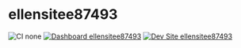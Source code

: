 # ellensitee87493

![CI none](https://img.shields.io/badge/ci-none-orange.svg)
[![Dashboard ellensitee87493](https://img.shields.io/badge/dashboard-ellensitee87493-yellow.svg)](https://dashboard.pantheon.io/sites/a21779d9-4dc1-4bc2-9f7f-454fd0e86c02#dev/code)
[![Dev Site ellensitee87493](https://img.shields.io/badge/site-ellensitee87493-blue.svg)](http://dev-ellensitee87493.pantheonsite.io/)